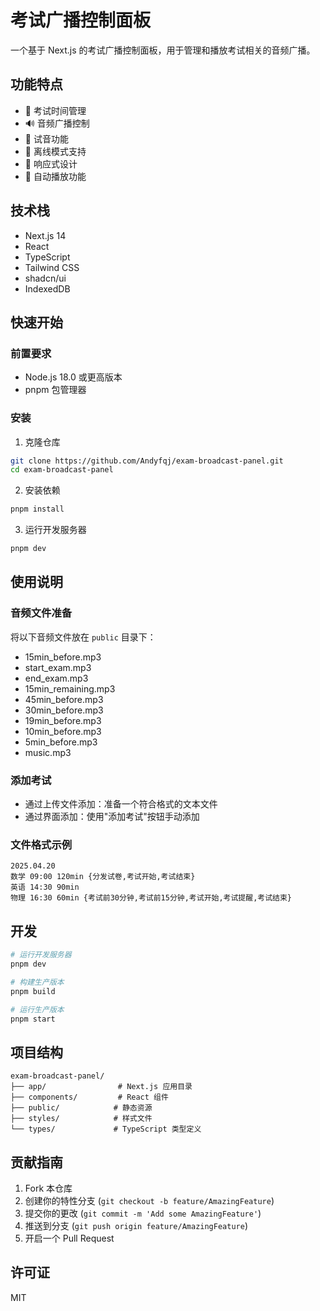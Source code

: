 # 考试广播控制面板

一个基于 Next.js 的考试广播控制面板，用于管理和播放考试相关的音频广播。

## 功能特点

- 📅 考试时间管理
- 🔊 音频广播控制
- 🎵 试音功能
- 💾 离线模式支持
- 📱 响应式设计
- 🔄 自动播放功能

## 技术栈

- Next.js 14
- React
- TypeScript
- Tailwind CSS
- shadcn/ui
- IndexedDB

## 快速开始

### 前置要求

- Node.js 18.0 或更高版本
- pnpm 包管理器

### 安装

1. 克隆仓库
```bash
git clone https://github.com/Andyfqj/exam-broadcast-panel.git
cd exam-broadcast-panel
```

2. 安装依赖
```bash
pnpm install
```

3. 运行开发服务器
```bash
pnpm dev
```

## 使用说明

### 音频文件准备

将以下音频文件放在 `public` 目录下：
- 15min_before.mp3
- start_exam.mp3
- end_exam.mp3
- 15min_remaining.mp3
- 45min_before.mp3
- 30min_before.mp3
- 19min_before.mp3
- 10min_before.mp3
- 5min_before.mp3
- music.mp3

### 添加考试

- 通过上传文件添加：准备一个符合格式的文本文件
- 通过界面添加：使用"添加考试"按钮手动添加

### 文件格式示例

```
2025.04.20
数学 09:00 120min {分发试卷,考试开始,考试结束}
英语 14:30 90min
物理 16:30 60min {考试前30分钟,考试前15分钟,考试开始,考试提醒,考试结束}
```

## 开发

```bash
# 运行开发服务器
pnpm dev

# 构建生产版本
pnpm build

# 运行生产版本
pnpm start
```

## 项目结构

```
exam-broadcast-panel/
├── app/                # Next.js 应用目录
├── components/         # React 组件
├── public/            # 静态资源
├── styles/            # 样式文件
└── types/             # TypeScript 类型定义
```

## 贡献指南

1. Fork 本仓库
2. 创建你的特性分支 (`git checkout -b feature/AmazingFeature`)
3. 提交你的更改 (`git commit -m 'Add some AmazingFeature'`)
4. 推送到分支 (`git push origin feature/AmazingFeature`)
5. 开启一个 Pull Request

## 许可证

MIT 